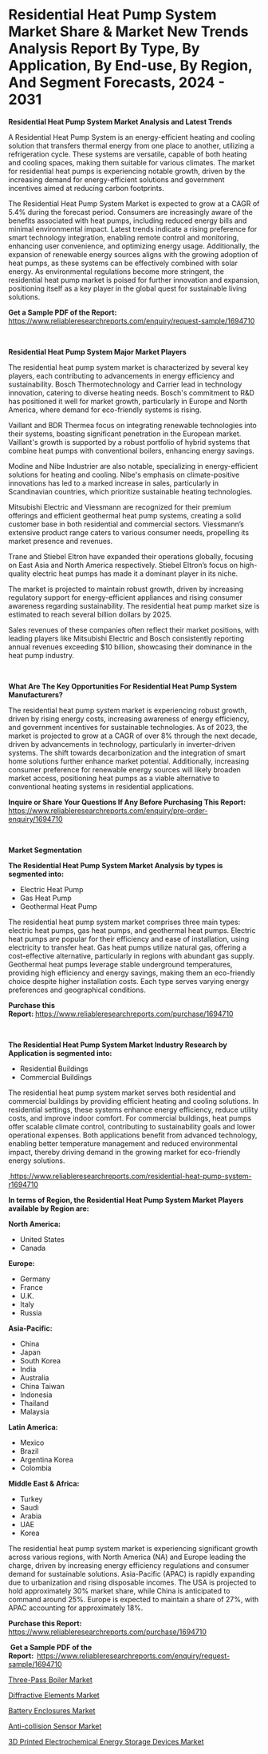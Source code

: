 <p><h1>Residential Heat Pump System Market Share & Market New Trends Analysis Report By Type, By Application, By End-use, By Region, And Segment Forecasts, 2024 - 2031</h1></p><p><strong>Residential Heat Pump System Market Analysis and Latest Trends</strong></p>
<p><p>A Residential Heat Pump System is an energy-efficient heating and cooling solution that transfers thermal energy from one place to another, utilizing a refrigeration cycle. These systems are versatile, capable of both heating and cooling spaces, making them suitable for various climates. The market for residential heat pumps is experiencing notable growth, driven by the increasing demand for energy-efficient solutions and government incentives aimed at reducing carbon footprints. </p><p>The Residential Heat Pump System Market is expected to grow at a CAGR of 5.4% during the forecast period. Consumers are increasingly aware of the benefits associated with heat pumps, including reduced energy bills and minimal environmental impact. Latest trends indicate a rising preference for smart technology integration, enabling remote control and monitoring, enhancing user convenience, and optimizing energy usage. Additionally, the expansion of renewable energy sources aligns with the growing adoption of heat pumps, as these systems can be effectively combined with solar energy. As environmental regulations become more stringent, the residential heat pump market is poised for further innovation and expansion, positioning itself as a key player in the global quest for sustainable living solutions.</p></p>
<p><strong>Get a Sample PDF of the Report:&nbsp;</strong> <a href="https://www.reliableresearchreports.com/enquiry/request-sample/1694710?utm_campaign=83&utm_medium=2&utm_source=Github&utm_content=ia&utm_term=06102024&utm_id=residential-heat-pump-system">https://www.reliableresearchreports.com/enquiry/request-sample/1694710</a></p>
<p>&nbsp;</p>
<p><strong>Residential Heat Pump System Major Market Players</strong></p>
<p><p>The residential heat pump system market is characterized by several key players, each contributing to advancements in energy efficiency and sustainability. Bosch Thermotechnology and Carrier lead in technology innovation, catering to diverse heating needs. Bosch's commitment to R&D has positioned it well for market growth, particularly in Europe and North America, where demand for eco-friendly systems is rising.</p><p>Vaillant and BDR Thermea focus on integrating renewable technologies into their systems, boasting significant penetration in the European market. Vaillant's growth is supported by a robust portfolio of hybrid systems that combine heat pumps with conventional boilers, enhancing energy savings.</p><p>Modine and Nibe Industrier are also notable, specializing in energy-efficient solutions for heating and cooling. Nibe's emphasis on climate-positive innovations has led to a marked increase in sales, particularly in Scandinavian countries, which prioritize sustainable heating technologies.</p><p>Mitsubishi Electric and Viessmann are recognized for their premium offerings and efficient geothermal heat pump systems, creating a solid customer base in both residential and commercial sectors. Viessmann’s extensive product range caters to various consumer needs, propelling its market presence and revenues.</p><p>Trane and Stiebel Eltron have expanded their operations globally, focusing on East Asia and North America respectively. Stiebel Eltron’s focus on high-quality electric heat pumps has made it a dominant player in its niche.</p><p>The market is projected to maintain robust growth, driven by increasing regulatory support for energy-efficient appliances and rising consumer awareness regarding sustainability. The residential heat pump market size is estimated to reach several billion dollars by 2025.</p><p>Sales revenues of these companies often reflect their market positions, with leading players like Mitsubishi Electric and Bosch consistently reporting annual revenues exceeding $10 billion, showcasing their dominance in the heat pump industry.</p></p>
<p>&nbsp;</p>
<p><strong>What Are The Key Opportunities For Residential Heat Pump System Manufacturers?</strong></p>
<p><p>The residential heat pump system market is experiencing robust growth, driven by rising energy costs, increasing awareness of energy efficiency, and government incentives for sustainable technologies. As of 2023, the market is projected to grow at a CAGR of over 8% through the next decade, driven by advancements in technology, particularly in inverter-driven systems. The shift towards decarbonization and the integration of smart home solutions further enhance market potential. Additionally, increasing consumer preference for renewable energy sources will likely broaden market access, positioning heat pumps as a viable alternative to conventional heating systems in residential applications.</p></p>
<p><strong>Inquire or Share Your Questions If Any Before Purchasing This Report:</strong> <a href="https://www.reliableresearchreports.com/enquiry/pre-order-enquiry/1694710?utm_campaign=83&utm_medium=2&utm_source=Github&utm_content=ia&utm_term=06102024&utm_id=residential-heat-pump-system">https://www.reliableresearchreports.com/enquiry/pre-order-enquiry/1694710</a></p>
<p>&nbsp;</p>
<p><strong>Market Segmentation</strong></p>
<p><strong>The Residential Heat Pump System Market Analysis by types is segmented into:</strong></p>
<p><ul><li>Electric Heat Pump</li><li>Gas Heat Pump</li><li>Geothermal Heat Pump</li></ul></p>
<p><p>The residential heat pump system market comprises three main types: electric heat pumps, gas heat pumps, and geothermal heat pumps. Electric heat pumps are popular for their efficiency and ease of installation, using electricity to transfer heat. Gas heat pumps utilize natural gas, offering a cost-effective alternative, particularly in regions with abundant gas supply. Geothermal heat pumps leverage stable underground temperatures, providing high efficiency and energy savings, making them an eco-friendly choice despite higher installation costs. Each type serves varying energy preferences and geographical conditions.</p></p>
<p><strong>Purchase this Report:&nbsp;</strong><a href="https://www.reliableresearchreports.com/purchase/1694710?utm_campaign=83&utm_medium=2&utm_source=Github&utm_content=ia&utm_term=06102024&utm_id=residential-heat-pump-system">https://www.reliableresearchreports.com/purchase/1694710</a></p>
<p>&nbsp;</p>
<p><strong>The Residential Heat Pump System Market Industry Research by Application is segmented into:</strong></p>
<p><ul><li>Residential Buildings</li><li>Commercial Buildings</li></ul></p>
<p><p>The residential heat pump system market serves both residential and commercial buildings by providing efficient heating and cooling solutions. In residential settings, these systems enhance energy efficiency, reduce utility costs, and improve indoor comfort. For commercial buildings, heat pumps offer scalable climate control, contributing to sustainability goals and lower operational expenses. Both applications benefit from advanced technology, enabling better temperature management and reduced environmental impact, thereby driving demand in the growing market for eco-friendly energy solutions.</p></p>
<p><a href="https://www.reliableresearchreports.com/residential-heat-pump-system-r1694710?utm_campaign=83&utm_medium=2&utm_source=Github&utm_content=ia&utm_term=06102024&utm_id=residential-heat-pump-system">&nbsp;https://www.reliableresearchreports.com/residential-heat-pump-system-r1694710</a></p>
<p><strong>In terms of Region, the Residential Heat Pump System Market Players available by Region are:</strong></p>
<p>
    <p> <strong> North America: </strong>
        <ul>
            <li>United States</li>
            <li>Canada</li>
        </ul>
        </p> 
    <p> <strong> Europe: </strong>
        <ul>
            <li>Germany</li>
            <li>France</li>
            <li>U.K.</li>
            <li>Italy</li>
            <li>Russia</li>
        </ul>
        </p> 
    <p> <strong> Asia-Pacific: </strong>
        <ul>
            <li>China</li>
            <li>Japan</li>
            <li>South Korea</li>
            <li>India</li>
            <li>Australia</li>
            <li>China Taiwan</li>
            <li>Indonesia</li>
            <li>Thailand</li>
            <li>Malaysia</li>
        </ul>
        </p> 
    <p> <strong> Latin America: </strong>
        <ul>
            <li>Mexico</li>
            <li>Brazil</li>
            <li>Argentina Korea</li>
            <li>Colombia</li>
        </ul>
        </p> 
    <p> <strong> Middle East & Africa: </strong>
        <ul>
            <li>Turkey</li>
            <li>Saudi</li>
            <li>Arabia</li>
            <li>UAE</li>
            <li>Korea</li>
        </ul>
    </p>
    </p>
<p><p>The residential heat pump system market is experiencing significant growth across various regions, with North America (NA) and Europe leading the charge, driven by increasing energy efficiency regulations and consumer demand for sustainable solutions. Asia-Pacific (APAC) is rapidly expanding due to urbanization and rising disposable incomes. The USA is projected to hold approximately 30% market share, while China is anticipated to command around 25%. Europe is expected to maintain a share of 27%, with APAC accounting for approximately 18%.</p></p>
<p><strong>Purchase this Report: </strong><a href="https://www.reliableresearchreports.com/purchase/1694710?utm_campaign=83&utm_medium=2&utm_source=Github&utm_content=ia&utm_term=06102024&utm_id=residential-heat-pump-system">https://www.reliableresearchreports.com/purchase/1694710</a></p>
<p>&nbsp;<strong>Get a Sample PDF of the Report:&nbsp;&nbsp;</strong><a href="https://www.reliableresearchreports.com/enquiry/request-sample/1694710?utm_campaign=83&utm_medium=2&utm_source=Github&utm_content=ia&utm_term=06102024&utm_id=residential-heat-pump-system">https://www.reliableresearchreports.com/enquiry/request-sample/1694710</a></p>
<p><strong></strong></p>
<p><p><a href="https://github.com/MatthewHernandez403/Market-Research-Report-List-1/blob/main/three-pass-boiler-market.md?utm_campaign=83&utm_medium=2&utm_source=Github&utm_content=ia&utm_term=06102024&utm_id=residential-heat-pump-system">Three-Pass Boiler Market</a></p><p><a href="https://www.linkedin.com/pulse/diffractive-elements-market-dynamics-application-types-emerging-ctoee?utm_campaign=83&utm_medium=2&utm_source=Github&utm_content=ia&utm_term=06102024&utm_id=residential-heat-pump-system">Diffractive Elements Market</a></p><p><a href="https://issuu.com/reportprime-2/docs/battery-enclosures-market-size-2030_b4c47fc82630ac?utm_campaign=83&utm_medium=2&utm_source=Github&utm_content=ia&utm_term=06102024&utm_id=residential-heat-pump-system">Battery Enclosures Market</a></p><p><a href="https://www.linkedin.com/pulse/anti-collision-sensor-industry-insights-report-analyzing-ejpze?utm_campaign=83&utm_medium=2&utm_source=Github&utm_content=ia&utm_term=06102024&utm_id=residential-heat-pump-system">Anti-collision Sensor Market</a></p><p><a href="https://issuu.com/reportprime-2/docs/3d-printed-electrochemical-energy-s_8bfb74832db2e1?utm_campaign=83&utm_medium=2&utm_source=Github&utm_content=ia&utm_term=06102024&utm_id=residential-heat-pump-system">3D Printed Electrochemical Energy Storage Devices Market</a></p></p>